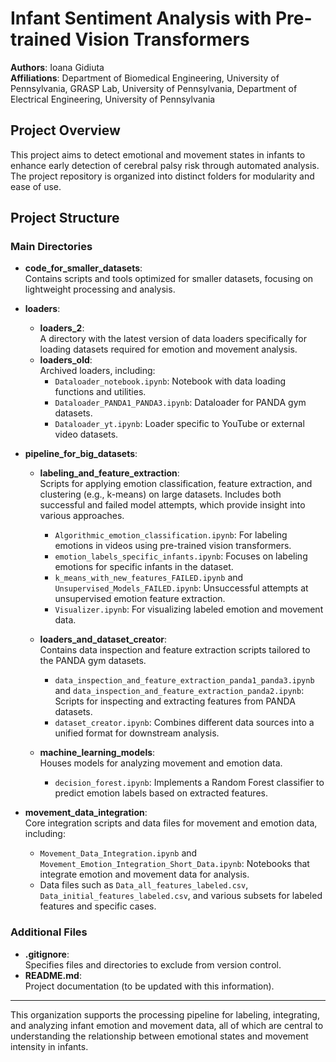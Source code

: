 # Infant Sentiment Analysis with Pre-trained Vision Transformers

**Authors**: Ioana Gidiuta  
**Affiliations**: Department of Biomedical Engineering, University of Pennsylvania, GRASP Lab, University of Pennsylvania, Department of Electrical Engineering, University of Pennsylvania  

## Project Overview

This project aims to detect emotional and movement states in infants to enhance early detection of cerebral palsy risk through automated analysis. The project repository is organized into distinct folders for modularity and ease of use.

## Project Structure

### Main Directories

- **code_for_smaller_datasets**:  
  Contains scripts and tools optimized for smaller datasets, focusing on lightweight processing and analysis.

- **loaders**:
  - **loaders_2**:  
    A directory with the latest version of data loaders specifically for loading datasets required for emotion and movement analysis.
  - **loaders_old**:  
    Archived loaders, including:
    - `Dataloader_notebook.ipynb`: Notebook with data loading functions and utilities.
    - `Dataloader_PANDA1_PANDA3.ipynb`: Dataloader for PANDA gym datasets.
    - `Dataloader_yt.ipynb`: Loader specific to YouTube or external video datasets.

- **pipeline_for_big_datasets**:
  - **labeling_and_feature_extraction**:  
    Scripts for applying emotion classification, feature extraction, and clustering (e.g., k-means) on large datasets. Includes both successful and failed model attempts, which provide insight into various approaches.
    - `Algorithmic_emotion_classification.ipynb`: For labeling emotions in videos using pre-trained vision transformers.
    - `emotion_labels_specific_infants.ipynb`: Focuses on labeling emotions for specific infants in the dataset.
    - `k_means_with_new_features_FAILED.ipynb` and `Unsupervised_Models_FAILED.ipynb`: Unsuccessful attempts at unsupervised emotion feature extraction.
    - `Visualizer.ipynb`: For visualizing labeled emotion and movement data.
  
  - **loaders_and_dataset_creator**:  
    Contains data inspection and feature extraction scripts tailored to the PANDA gym datasets.
    - `data_inspection_and_feature_extraction_panda1_panda3.ipynb` and `data_inspection_and_feature_extraction_panda2.ipynb`: Scripts for inspecting and extracting features from PANDA datasets.
    - `dataset_creator.ipynb`: Combines different data sources into a unified format for downstream analysis.

  - **machine_learning_models**:  
    Houses models for analyzing movement and emotion data.
    - `decision_forest.ipynb`: Implements a Random Forest classifier to predict emotion labels based on extracted features.
  
- **movement_data_integration**:  
  Core integration scripts and data files for movement and emotion data, including:
  - `Movement_Data_Integration.ipynb` and `Movement_Emotion_Integration_Short_Data.ipynb`: Notebooks that integrate emotion and movement data for analysis.
  - Data files such as `Data_all_features_labeled.csv`, `Data_initial_features_labeled.csv`, and various subsets for labeled features and specific cases.

### Additional Files

- **.gitignore**:  
  Specifies files and directories to exclude from version control.
- **README.md**:  
  Project documentation (to be updated with this information).

---

This organization supports the processing pipeline for labeling, integrating, and analyzing infant emotion and movement data, all of which are central to understanding the relationship between emotional states and movement intensity in infants.